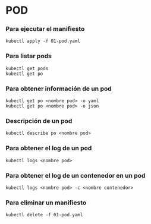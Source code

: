 # POD

### Para ejecutar el manifiesto

```
kubectl apply -f 01-pod.yaml

```

### Para listar pods

```
kubectl get pods
kubectl get po
```

### Para obtener información de un pod

```
kubectl get po <nombre pod> -o yaml
kubectl get po <nombre pod> -o json
```

### Descripción de un pod

```
kubectl describe po <nombre pod>
```

### Para obtener el log de un pod

```
kubectl logs <nombre pod>
```

### Para obtener el log de un contenedor en un pod

```
kubectl logs <nombre pod> -c <nombre contenedor>
```

### Para eliminar un manifiesto

```
kubectl delete -f 01-pod.yaml
```
